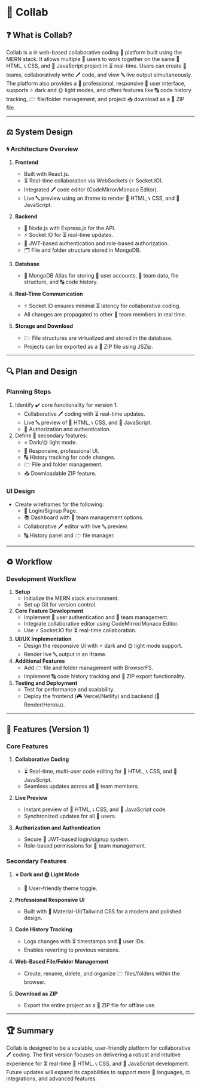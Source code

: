 # 🤖 Collab

## ❓ What is Collab?
Collab is a 🌐 web-based collaborative coding 🔧 platform built using the MERN stack. It allows multiple 👤 users to work together on the same 🕌 HTML, 📞 CSS, and 📱 JavaScript project in ⏳ real-time. Users can create 👥 teams, collaboratively write 🖊️ code, and view 🔤 live output simultaneously. The platform also provides a 🏢 professional, responsive 🔄 user interface, supports ⭐ dark and 🌞 light modes, and offers features like 🔠 code history tracking, 🗁 file/folder management, and project 📥 download as a 📎 ZIP file.

---

## ⚖️ System Design

### **🌀 Architecture Overview**
1. **Frontend**
   - Built with React.js.
   - ⏳ Real-time collaboration via WebSockets (⚡ Socket.IO).
   - Integrated 🖊️ code editor (CodeMirror/Monaco Editor).
   - Live 🔤 preview using an iframe to render 🕌 HTML, 📞 CSS, and 📱 JavaScript.

2. **Backend**
   - 🐄 Node.js with Express.js for the API.
   - ⚡ Socket.IO for ⏳ real-time updates.
   - 🔐 JWT-based authentication and role-based authorization.
   - 🗂️ File and folder structure stored in MongoDB.

3. **Database**
   - 📝 MongoDB Atlas for storing 👤 user accounts, 👥 team data, file structure, and 🔠 code history.

4. **Real-Time Communication**
   - ⚡ Socket.IO ensures minimal ⏳ latency for collaborative coding.
   - All changes are propagated to other 👤 team members in real time.

5. **Storage and Download**
   - 🗁 File structures are virtualized and stored in the database.
   - Projects can be exported as a 📎 ZIP file using JSZip.

---

## 🔍 Plan and Design

### **Planning Steps**
1. Identify ✔️ core functionality for version 1:
   - Collaborative 🖊️ coding with ⏳ real-time updates.
   - Live 🔤 preview of 🕌 HTML, 📞 CSS, and 📱 JavaScript.
   - 🔐 Authorization and authentication.
2. Define 🔶 secondary features:
   - ⭐ Dark/🌞 light mode.
   - 🏢 Responsive, professional UI.
   - 🔠 History tracking for code changes.
   - 🗁 File and folder management.
   - 📥 Downloadable ZIP feature.

### **UI Design**
- Create wireframes for the following:
  - 🔑 Login/Signup Page.
  - 📚 Dashboard with 👥 team management options.
  - Collaborative 🖊️ editor with live 🔤 preview.
  - 🔠 History panel and 🗁 file manager.

---

## ♻️ Workflow

### **Development Workflow**
1. **Setup**
   - Initialize the MERN stack environment.
   - Set up Git for version control.
2. **Core Feature Development**
   - Implement 🔐 user authentication and 👥 team management.
   - Integrate collaborative editor using CodeMirror/Monaco Editor.
   - Use ⚡ Socket.IO for ⏳ real-time collaboration.
3. **UI/UX Implementation**
   - Design the responsive UI with ⭐ dark and 🌞 light mode support.
   - Render live 🔤 output in an iframe.
4. **Additional Features**
   - Add 🗁 file and folder management with BrowserFS.
   - Implement 🔠 code history tracking and 📎 ZIP export functionality.
5. **Testing and Deployment**
   - Test for performance and scalability.
   - Deploy the frontend (🎮 Vercel/Netlify) and backend (🏡 Render/Heroku).

---

## 🔧 Features (Version 1)

### Core Features
1. **Collaborative Coding**
   - ⏳ Real-time, multi-user code editing for 🕌 HTML, 📞 CSS, and 📱 JavaScript.
   - Seamless updates across all 👥 team members.

2. **Live Preview**
   - Instant preview of 🕌 HTML, 📞 CSS, and 📱 JavaScript code.
   - Synchronized updates for all 👤 users.

3. **Authorization and Authentication**
   - Secure 🔐 JWT-based login/signup system.
   - Role-based permissions for 👥 team management.

### Secondary Features
1. **⭐ Dark and 🌞 Light Mode**
   - 📲 User-friendly theme toggle.

2. **Professional Responsive UI**
   - Built with 🏢 Material-UI/Tailwind CSS for a modern and polished design.

3. **Code History Tracking**
   - Logs changes with ⏳ timestamps and 👤 user IDs.
   - Enables reverting to previous versions.

4. **Web-Based File/Folder Management**
   - Create, rename, delete, and organize 🗁 files/folders within the browser.

5. **Download as ZIP**
   - Export the entire project as a 📎 ZIP file for offline use.

---

## 🏆 Summary
Collab is designed to be a scalable, user-friendly platform for collaborative 🖊️ coding. The first version focuses on delivering a robust and intuitive experience for ⏳ real-time 🕌 HTML, 📞 CSS, and 📱 JavaScript development. Future updates will expand its capabilities to support more 🎨 languages, ⚖️ integrations, and advanced features.

